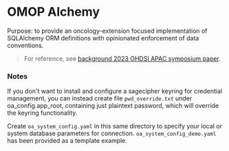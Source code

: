 # OMOP Alchemy

Purpose: to provide an oncology-extension focused implementation of SQLAlchemy ORM definitions with opinionated enforcement of data conventions.

> For reference, see [background 2023 OHDSI APAC symposium paper](https://github.com/AustralianCancerDataNetwork/OMOP_Alchemy/blob/main/notebooks/ORMforResearchReadyData_APAC2023.pdf).

### Notes

If you don't want to install and configure a sagecipher keyring for credential management, you can instead create file `pwd_override.txt` under oa_config.app_root, containing just plaintext password, which will override the keyring functionality. 

Create `oa_system_config.yaml` in this same directory to specify your local or system database parameters for connection. `oa_system_config_demo.yaml` has been provided as a template example.